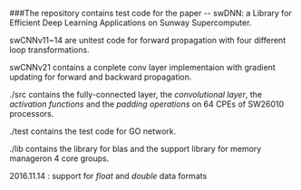 ###The repository contains test code for the paper -- swDNN: a Library for Efficient Deep Learning Applications on Sunway Supercomputer.


swCNNv11~14 are unitest code for forward propagation with four different loop transformations.

swCNNv21    contains a conplete conv layer implementaion with gradient updating for forward and backward propagation.

./src         contains the fully-connected layer, the *convolutional layer*, the *activation functions* and the *padding operations* on 64 CPEs of SW26010 processors.

./test        contains the test code for GO network.

./lib         contains the library for blas and the support library for memory manageron 4 core groups.

2016.11.14 : support for *float* and *double* data formats

